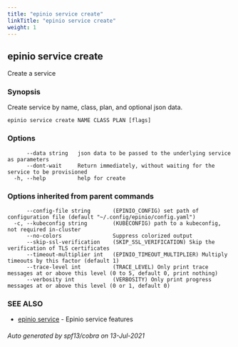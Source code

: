 ```yaml
---
title: "epinio service create"
linkTitle: "epinio service create"
weight: 1
---
```

## epinio service create

Create a service

### Synopsis

Create service by name, class, plan, and optional json data.

```
epinio service create NAME CLASS PLAN [flags]
```

### Options

```
      --data string   json data to be passed to the underlying service as parameters
      --dont-wait     Return immediately, without waiting for the service to be provisioned
  -h, --help          help for create
```

### Options inherited from parent commands

```
      --config-file string       (EPINIO_CONFIG) set path of configuration file (default "~/.config/epinio/config.yaml")
  -c, --kubeconfig string        (KUBECONFIG) path to a kubeconfig, not required in-cluster
      --no-colors                Suppress colorized output
      --skip-ssl-verification    (SKIP_SSL_VERIFICATION) Skip the verification of TLS certificates
      --timeout-multiplier int   (EPINIO_TIMEOUT_MULTIPLIER) Multiply timeouts by this factor (default 1)
      --trace-level int          (TRACE_LEVEL) Only print trace messages at or above this level (0 to 5, default 0, print nothing)
      --verbosity int            (VERBOSITY) Only print progress messages at or above this level (0 or 1, default 0)
```

### SEE ALSO

* [epinio service](../epinio_service)	 - Epinio service features

###### Auto generated by spf13/cobra on 13-Jul-2021
